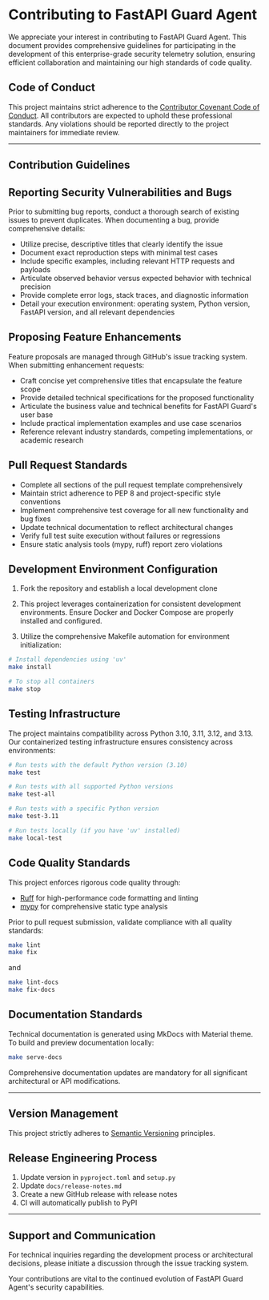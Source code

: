 Contributing to FastAPI Guard Agent
===================================

We appreciate your interest in contributing to FastAPI Guard Agent. This document provides comprehensive guidelines for participating in the development of this enterprise-grade security telemetry solution, ensuring efficient collaboration and maintaining our high standards of code quality.

Code of Conduct
---------------

This project maintains strict adherence to the [Contributor Covenant Code of Conduct](CODE_OF_CONDUCT.md). All contributors are expected to uphold these professional standards. Any violations should be reported directly to the project maintainers for immediate review.

___

Contribution Guidelines
-----------------------

Reporting Security Vulnerabilities and Bugs
-------------------------------------------

Prior to submitting bug reports, conduct a thorough search of existing issues to prevent duplicates. When documenting a bug, provide comprehensive details:

- Utilize precise, descriptive titles that clearly identify the issue
- Document exact reproduction steps with minimal test cases
- Include specific examples, including relevant HTTP requests and payloads
- Articulate observed behavior versus expected behavior with technical precision
- Provide complete error logs, stack traces, and diagnostic information
- Detail your execution environment: operating system, Python version, FastAPI version, and all relevant dependencies

Proposing Feature Enhancements
-------------------------------

Feature proposals are managed through GitHub's issue tracking system. When submitting enhancement requests:

- Craft concise yet comprehensive titles that encapsulate the feature scope
- Provide detailed technical specifications for the proposed functionality
- Articulate the business value and technical benefits for FastAPI Guard's user base
- Include practical implementation examples and use case scenarios
- Reference relevant industry standards, competing implementations, or academic research

Pull Request Standards
----------------------

- Complete all sections of the pull request template comprehensively
- Maintain strict adherence to PEP 8 and project-specific style conventions
- Implement comprehensive test coverage for all new functionality and bug fixes
- Update technical documentation to reflect architectural changes
- Verify full test suite execution without failures or regressions
- Ensure static analysis tools (mypy, ruff) report zero violations

Development Environment Configuration
-------------------------------------

1. Fork the repository and establish a local development clone

2. This project leverages containerization for consistent development environments. Ensure Docker and Docker Compose are properly installed and configured.

3. Utilize the comprehensive Makefile automation for environment initialization:

```bash
# Install dependencies using 'uv'
make install

# To stop all containers
make stop
```

Testing Infrastructure
----------------------

The project maintains compatibility across Python 3.10, 3.11, 3.12, and 3.13. Our containerized testing infrastructure ensures consistency across environments:

```bash
# Run tests with the default Python version (3.10)
make test

# Run tests with all supported Python versions
make test-all

# Run tests with a specific Python version
make test-3.11

# Run tests locally (if you have 'uv' installed)
make local-test
```

Code Quality Standards
----------------------

This project enforces rigorous code quality through:
- [Ruff](https://github.com/astral-sh/ruff) for high-performance code formatting and linting
- [mypy](https://mypy.readthedocs.io/) for comprehensive static type analysis

Prior to pull request submission, validate compliance with all quality standards:

```bash
make lint
make fix
```

and

```bash
make lint-docs
make fix-docs
```

Documentation Standards
-----------------------

Technical documentation is generated using MkDocs with Material theme. To build and preview documentation locally:

```bash
make serve-docs
```

Comprehensive documentation updates are mandatory for all significant architectural or API modifications.

___

Version Management
------------------

This project strictly adheres to [Semantic Versioning](https://semver.org/) principles.

Release Engineering Process
---------------------------

1. Update version in `pyproject.toml` and `setup.py`
2. Update `docs/release-notes.md`
3. Create a new GitHub release with release notes
4. CI will automatically publish to PyPI

___

Support and Communication
-------------------------

For technical inquiries regarding the development process or architectural decisions, please initiate a discussion through the issue tracking system.

Your contributions are vital to the continued evolution of FastAPI Guard Agent's security capabilities.
